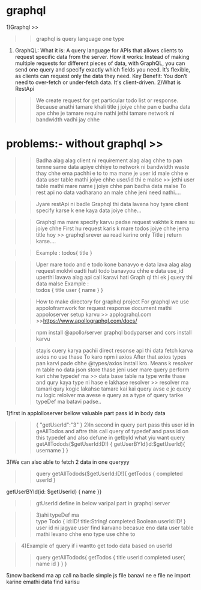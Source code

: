 # graphql
<!-- graph ql server run arva localhist port and pai ma  hhe lahyucheh address ap lakhvu server ma  -->
<!-- EXAMPLE : localhost:8000/graphql -->

1)Graphql >>
>>graphql is query language one type 

1. GraphQL:
What it is: A query language for APIs that allows clients to request specific data from the server.
How it works: Instead of making multiple requests for different pieces of data, with GraphQL, you can send one query and specify exactly which fields you need. It’s flexible, as clients can request only the data they need.
Key Benefit: You don’t need to over-fetch or under-fetch data. It's client-driven.
2)What is RestApi 
>>We create request for get particular todo list or response.
>>Because anathi tamare khali title j joiye chhe pan e badha data ape chhe je tamare require nathi jethi
tamare network ni bandwidth vadhi jay chhe 

problems:- without graphql >>
===============================
>>Badha alag alag client ni requirement alag alag chhe to pan temne same data apiye chhiye to network ni
bandwidth waste thay chhe
>>ema pachhi e to to ma mane je user id male chhe e data user table mathi joiye chhe 
>>user/id thi e malse >> jethi user table mathi mare name j joiye chhe pan badha data malse 
>>To rest api no data vadharano an male chhe jeni need nathi....

>>Jyare restApi ni badle Graphql thi data lavena hoy tyare client specify karse k ene kaya data joiye 
chhe...

>>Graphql ma mare specify karvu padse request vakhte k mare su joiye chhe 
>>First hu request karis k mare todos joiye chhe jema title hoy >> graphql srever aa read karine only
  Title j return karse....

>>Example : todos{
               title
            }

 >>Uper mare todo and e todo kone banavyo e data lava alag alag request moklvi oadti hati
 >>todo banavyou chhe e data use_id uperthi lavava alag api call karavi hati
 >>Graph ql thi ek j query thi data malse 
 >>Example :  
       todos {
        title 
        user
        {
         name
        }
        }

>>How to make directory for graphql project 
>>For graphql we use appoloframwork for request response
>>document mathi appoloserver setup karvu >> applograhql.com >>https://www.apollographql.com/docs/

>>npm install @apollo/server graphql
>>bodyparser and cors install karvu 

>>stayis cuery karya pachii direct resonse api thi data fetch karva axios no use thase
>>To karo npm i axios 
>>After that axios types pan karvi pade chhe @types/axios install kro.
>>Means k resolver m table no data json store thase jeni user mare query perform kari chhe 
>>typedef ma >> data base table na type write thase and qury kaya type ni hase e lakhase 
>>resolver >> resolver ma tamari qury kogic lakahse tamare kai kai query avse e 
>>je query nu logic relolver ma avese e query as a type of query tarike typeDef ma batavi padse..

<!-- get BY id ma data mate ahi query ma id pass kari and user return karse and front ni requetsi ene resolver ma parent and id malse jethi e function ne call karse.. -->

<!-- Appolo server bodyData how to pass when we wan to find getById data..-->

1)first in applolloserver bellow valuable part pass id in body data
>>{
  "getUserId":"3"
}
2)In second in query part pass this user id in geAllTodos  and aftre this call query of typedef and pass id on this typedef and also defune in getbyId what yiu want
query getAllTodods($getUserId:ID!) {
  getUserBYId(id:$getUserId){
    username
  }
}

3)We can also able to fetch 2 data in one queryyy
>>query getAllTodods($getUserId:ID!){
  getTodos {
    completed
    userId
  }

getUserBYId(id: $getUserId) {
  name
}}

>>gtUserId define in below varipal part in graphql server

>>3)ahi typeDef ma  
  type Todo {
           id:ID!
           title:String!
           completed:Boolean
           userId:ID!
          } user id ni jagyae user find karvano becasue eno data user table mathi levano chhe eno type use chhe to

 >4)Example of query if i wantto get todo data based on userId
  >>query getAllTodods{
  getTodos {
    title
    userId
    completed
    user{
      name
      id
    }
  }
}     

5)now backend ma ap call na badle simple js file banavi ne e file ne import karine emathi data find karisu
